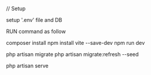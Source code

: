 
// Setup

setup '.env' file and DB

RUN command as follow

composer install
npm install vite --save-dev
npm run dev

php artisan migrate
php artisan migrate:refresh --seed

php artisan serve